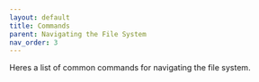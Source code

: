 ```yaml
---
layout: default
title: Commands
parent: Navigating the File System
nav_order: 3
---
```


Heres a list of common commands for navigating the file system.